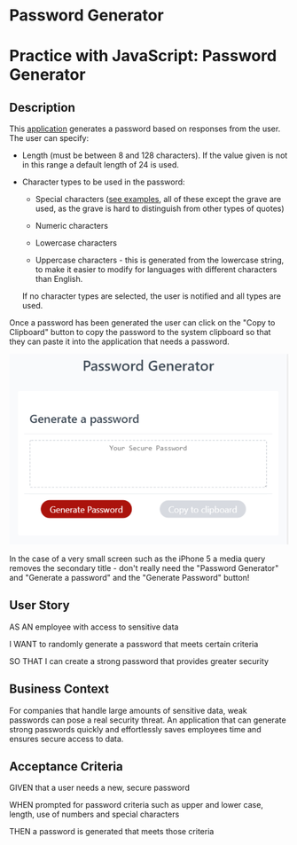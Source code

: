 # Password Generator 


# Practice with JavaScript: Password Generator

## Description

This [application](https://sjmarsnc.github.io/PasswordGenerator/) generates a password based on responses from the user.   The user can specify: 

* Length (must be between 8 and 128 characters).  If the value given is not in this range a 
default length of 24 is used.  

* Character types to be used in the password:

  * Special characters ([see examples](https://www.owasp.org/index.php/Password_special_characters), all
  of these except the grave are used, as the grave is hard to distinguish from other types of quotes)

  * Numeric characters

  * Lowercase characters

  * Uppercase characters - this is generated from the lowercase string, to make it easier to modify 
  for languages with different characters than English.   

  If no character types are selected, the user is notified and all types are used.  

Once a password has been generated the user can click on the "Copy to Clipboard" button to copy the password
to the system clipboard so that they can paste it into the application that needs a password.   

![password generator screen shot](./PasswordGenerator.PNG)

In the case of a very small screen such as the iPhone 5 a media query removes the secondary title - don't really 
need the "Password Generator" and "Generate a password" and the "Generate Password" button!  


## User Story

AS AN employee with access to sensitive data

I WANT to randomly generate a password that meets certain criteria

SO THAT I can create a strong password that provides greater security

## Business Context

For companies that handle large amounts of sensitive data, weak passwords can pose a real security threat. An application that can generate strong passwords quickly and effortlessly saves employees time and ensures secure access to data.

## Acceptance Criteria

GIVEN that a user needs a new, secure password

WHEN prompted for password criteria such as upper and lower case, length, use of numbers and special characters 

THEN a password is generated that meets those criteria 

 
